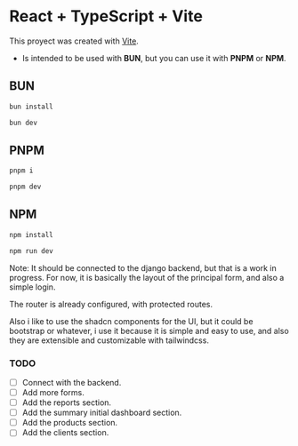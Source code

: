# React + TypeScript + Vite

This proyect was created with [Vite](https://vitejs.dev/).

- Is intended to be used with **BUN**, but you can use it with **PNPM** or **NPM**.

## BUN
```bash
bun install
```
```bash
bun dev
```

## PNPM
```bash
pnpm i
```
```bash
pnpm dev
```

## NPM
```bash
npm install
```
```bash
npm run dev
```

<!-- Note: It should connect with the django backend, but that is a work in progress. -->
Note: It should be connected to the django backend, but that is a work in progress.
For now, it is basically the layout of the principal form, and also a simple login.

The router is already configured, with protected routes.

Also i like to use the shadcn components for the UI, but it could be bootstrap or whatever,
i use it because it is simple and easy to use, and also they are extensible and customizable with tailwindcss.

### TODO
- [ ] Connect with the backend.
- [ ] Add more forms.
- [ ] Add the reports section.
- [ ] Add the summary initial dashboard section.
- [ ] Add the products section.
- [ ] Add the clients section.